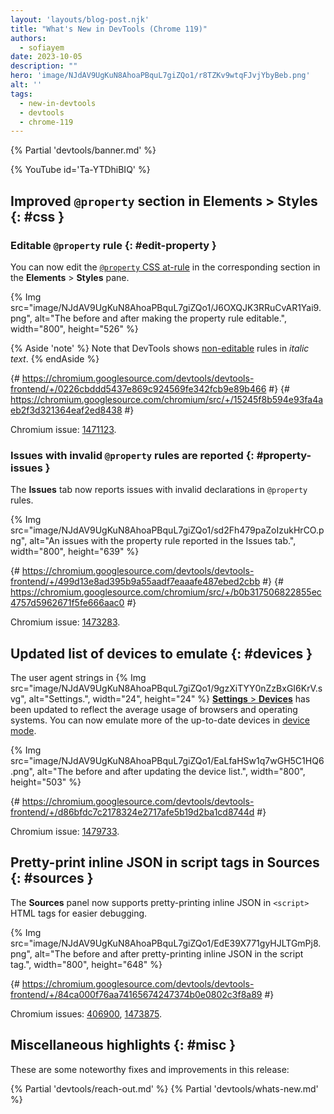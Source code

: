 ```yaml
---
layout: 'layouts/blog-post.njk'
title: "What's New in DevTools (Chrome 119)"
authors:
  - sofiayem
date: 2023-10-05
description: ""
hero: 'image/NJdAV9UgKuN8AhoaPBquL7giZQo1/r8TZKv9wtqFJvjYbyBeb.png'
alt: ''
tags:
  - new-in-devtools
  - devtools
  - chrome-119
---
```

<!--image/dPDCek3EhZgLQPGtEG3y0fTn4v82/gctGASDKBFTUtOQqVq2H.png  -->

{% Partial 'devtools/banner.md' %}

{% YouTube id='Ta-YTDhiBIQ' %}

<!-- $contentStart -->

## Improved `@property` section in Elements > Styles {: #css }

### Editable `@property` rule {: #edit-property }

You can now edit the [`@property` CSS at-rule](https://web.dev/at-property/) in the corresponding section in the **Elements** > **Styles** pane.

{% Img src="image/NJdAV9UgKuN8AhoaPBquL7giZQo1/J6OXQJK3RRuCvAR1Yai9.png", alt="The before and after making the property rule editable.", width="800", height="526" %}

{% Aside 'note' %}
Note that DevTools shows [non-editable](/docs/devtools/css/issues/#non-editable) rules in *italic text*.
{% endAside %}

{# https://chromium.googlesource.com/devtools/devtools-frontend/+/0226cbddd5437e869c924569fe342fcb9e89b466 #}
{# https://chromium.googlesource.com/chromium/src/+/15245f8b594e93fa4aeb2f3d321364eaf2ed8438 #}

Chromium issue: [1471123](https://crbug.com/1471123).

### Issues with invalid `@property` rules are reported {: #property-issues }

The **Issues** tab now reports issues with invalid declarations in `@property` rules.

{% Img src="image/NJdAV9UgKuN8AhoaPBquL7giZQo1/sd2Fh479paZoIzukHrCO.png", alt="An issues with the property rule reported in the Issues tab.", width="800", height="639" %}

{# https://chromium.googlesource.com/devtools/devtools-frontend/+/499d13e8ad395b9a55aadf7eaaafe487ebed2cbb #}
{# https://chromium.googlesource.com/chromium/src/+/b0b317506822855ec4757d5962671f5fe666aac0 #}

Chromium issue: [1473283](https://crbug.com/1473283).

## Updated list of devices to emulate {: #devices }

The user agent strings in {% Img src="image/NJdAV9UgKuN8AhoaPBquL7giZQo1/9gzXiTYY0nZzBxGI6KrV.svg", alt="Settings.", width="24", height="24" %} [**Settings** > **Devices**](/docs/devtools/settings/devices/) has been updated to reflect the average usage of browsers and operating systems. You can now emulate more of the up-to-date devices in [device mode](/docs/devtools/device-mode/).

{% Img src="image/NJdAV9UgKuN8AhoaPBquL7giZQo1/EaLfaHSw1q7wGH5C1HQ6.png", alt="The before and after updating the device list.", width="800", height="503" %}

{# https://chromium.googlesource.com/devtools/devtools-frontend/+/d86bfdc7c2178324e2717afe5b19d2ba1cd8744d #}

Chromium issue: [1479733](https://crbug.com/1479733).

## Pretty-print inline JSON in script tags in Sources {: #sources }

The **Sources** panel now supports pretty-printing inline JSON in `<script>` HTML tags for easier debugging.

{% Img src="image/NJdAV9UgKuN8AhoaPBquL7giZQo1/EdE39X771gyHJLTGmPj8.png", alt="The before and after pretty-printing inline JSON in the script tag.", width="800", height="648" %}

{# https://chromium.googlesource.com/devtools/devtools-frontend/+/84ca000f76aa74165674247374b0e0802c3f8a89 #}

Chromium issues: [406900](https://crbug.com/406900), [1473875](https://crbug.com/1473875).

## Miscellaneous highlights {: #misc }

These are some noteworthy fixes and improvements in this release:



<!-- $contentEnd -->

{% Partial 'devtools/reach-out.md' %}
{% Partial 'devtools/whats-new.md' %}

